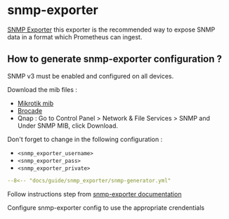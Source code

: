 # snmp-exporter

[SNMP Exporter](https://github.com/prometheus/snmp_exporter) this exporter is the recommended way to expose SNMP data in a format which Prometheus can ingest.

## How to generate snmp-exporter configuration ?

SNMP v3 must be enabled and configured on all devices.

Download the mib files :

- [Mikrotik mib](https://mikrotik.com/download)
- [Brocade](https://support.ruckuswireless.com/software)
- Qnap : Go to Control Panel > Network & File Services > SNMP and Under SNMP MIB, click Download.

Don't forget to change in the following configuration :

- `<snmp_exporter_username>`
- `<snmp_exporter_pass>`
- `<snmp_exporter_private>`

```yaml title="snmp-generator.yml" linenums="1"
--8<-- "docs/guide/snmp_exporter/snmp-generator.yml"
```

Follow instructions step from [snmp-exporter documentation](https://github.com/prometheus/snmp_exporter/tree/main/generator#snmp-exporter-config-generator)

Configure snmp-exporter config to use the appropriate crendentials
